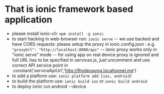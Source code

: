 # That is ionic framework based application

- please install ionic-cli: ```npm install -g ionic```
- to start hacking in web-browser run: ```ionic serve```
-- we use backed and have CORS requests: please setup the proxy in ionic.config.json : e.g. ```"proxyUrl": "http://localhost:8080/api"```
-- ionic proxy works only in "ionic serve" mode
-- for using app on real device proxy is ignored and full URL has to be specified in services.js, just uncomment and use correct API service point in .constant('serviceApiUrl','http://fhvdpoayoq.localtunnel.me')
- to add a platform use: ```ionic platform add [ios, android]```
- to build the platform use: ```ionic build ios``` or ```ionic build android```
- to deploy ionic run android --device
 